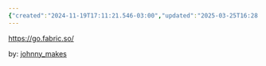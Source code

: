 ```yaml
---
{"created":"2024-11-19T17:11:21.546-03:00","updated":"2025-03-25T16:28:52.719-03:00","tags":["tool","datamanagement","lab","🌱","informationmanagement"],"notestage":["🌱"],"relevancescore":94,"dg-publish":true,"permalink":"/projects-and-tools/tools/lab/fabric/","dgPassFrontmatter":true}
---
```


https://go.fabric.so/

by: [johnny_makes](https://x.com/johnny_makes)